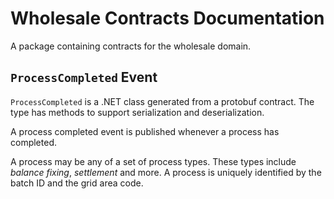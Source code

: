 # Wholesale Contracts Documentation

A package containing contracts for the wholesale domain.

## `ProcessCompleted` Event

`ProcessCompleted` is a .NET class generated from a protobuf contract.
The type has methods to support serialization and deserialization.

A process completed event is published whenever a process has completed.

A process may be any of a set of process types. These types include _balance fixing_, _settlement_ and more.
A process is uniquely identified by the batch ID and the grid area code.
